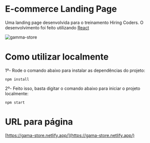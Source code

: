 # E-commerce Landing Page
Uma landing page desenvolvida para o treinamento Hiring Coders. O desenvolvimento foi feito utilizando [React](https://reactjs.org/)

![gamma-store](https://user-images.githubusercontent.com/55641441/126051829-af4307af-e7cf-498e-b30a-35655fe7f1bf.gif)


# Como utilizar localmente
1º- Rode o comando abaixo para instalar as dependências do projeto:
```
npm install 
```
2º- Feito isso, basta digitar o comando abaixo para iniciar o projeto localmente:
```
npm start
```

# URL para página
[https://gama-store.netlify.app/](https://gama-store.netlify.app/)
